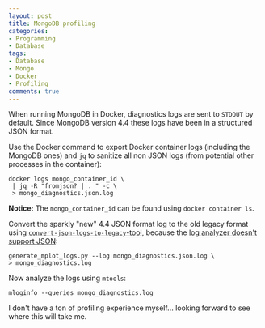 ```yaml
---
layout: post
title: MongoDB profiling
categories:
- Programming
- Database
tags:
- Database
- Mongo
- Docker
- Profiling
comments: true
---
```


When running MongoDB in Docker, diagnostics logs are sent to `STDOUT` by
default. Since MongoDB version 4.4 these logs have been in a structured JSON
format.

Use the Docker command to export Docker container logs (including the MongoDB
ones) and `jq` to sanitize all non JSON logs (from potential other processes in
the container):

    docker logs mongo_container_id \
     | jq -R "fromjson? | . " -c \
     > mongo_diagnostics.json.log

**Notice:** The `mongo_container_id` can be found using `docker container ls`.

Convert the sparkly "new" 4.4 JSON format log to the old legacy format using
[`convert-json-logs-to-legacy`-tool][m1], because the [log analyzer doesn't
support JSON][m2]:

    generate_mplot_logs.py --log mongo_diagnostics.json.log \
    > mongo_diagnostics.log

Now analyze the logs using `mtools`:

    mloginfo --queries mongo_diagnostics.log


I don't have a ton of profiling experience myself... looking forward to see
where this will take me.

[m1]: https://github.com/ricojf-mongodb/convert-json-logs-to-legacy
[m2]: https://github.com/rueckstiess/mtools/issues/806
[m3]: https://github.com/rueckstiess/mtools